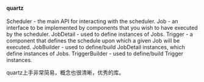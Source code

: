 #### quartz

Scheduler - the main API for interacting with the scheduler.
Job - an interface to be implemented by components that you wish to have executed by the scheduler.
JobDetail - used to define instances of Jobs.
Trigger - a component that defines the schedule upon which a given Job will be executed.
JobBuilder - used to define/build JobDetail instances, which define instances of Jobs.
TriggerBuilder - used to define/build Trigger instances.

quartz上手非常简易，概念也很清晰，优秀的库。

